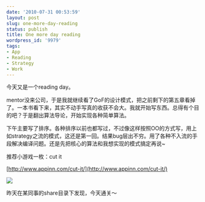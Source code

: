 ```yaml
---
date: '2010-07-31 00:53:59'
layout: post
slug: one-more-day-reading
status: publish
title: One more day reading
wordpress_id: '9979'
tags:
- App
- Reading
- Strategy
- Work
---
```


今天又是一个reading day。

mentor没来公司，于是我就继续看了GoF的设计模式，把之前剩下的第五章看掉了。一本书看下来，其实不动手写真的收获不会大。我就开始写东西。总得有个目的吧？于是翻出算法导论，开始实现各种简单算法。

下午主要写了排序。各种排序以前也都写过，不过像这样按照OO的方式写，用上如strategy之流的模式，这还是第一回。结果bug层出不穷。用了各种不入流的手段解决编译问题。还是先把核心的算法和我想实现的模式搞定再说~

推荐小游戏一枚：cut it

[http://www.appinn.com/cut-it/](http://www.appinn.com/cut-it/)

![](http://img1.appinn.com/2010/07/230829000.png)

昨天在某同事的share目录下发现，今天通关～
